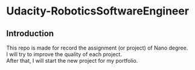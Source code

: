 # Udacity-RoboticsSoftwareEngineer
## Introduction
This repo is made for record the assignment (or project) of Nano degree.  
I will try to improve the quality of each project.  
After that, I will start the new project for my portfolio.
